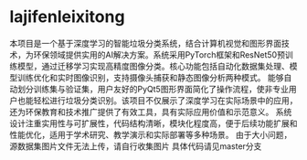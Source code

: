 # lajifenleixitong
本项目是一个基于深度学习的智能垃圾分类系统，结合计算机视觉和图形界面技术，为环保领域提供实用的AI解决方案。系统采用PyTorch框架和ResNet50预训练模型，通过迁移学习实现高精度图像分类。核心功能包括自动化数据集处理、模型训练优化和实时图像识别，支持摄像头捕获和静态图像分析两种模式。
能够自动划分训练集与验证集，用户友好的PyQt5图形界面简化了操作流程，使非专业用户也能轻松进行垃圾分类识别。该项目不仅展示了深度学习在实际场景中的应用，还为环保教育和技术推广提供了有效工具，具有实际应用价值和示范意义。
系统设计注重实用性与可扩展性，代码结构清晰，模块化程度高，便于后续功能扩展和性能优化，适用于学术研究、教学演示和实际部署等多种场景。
由于大小问题，源数据集图片文件无法上传，请自行收集图片
具体代码请见master分支
